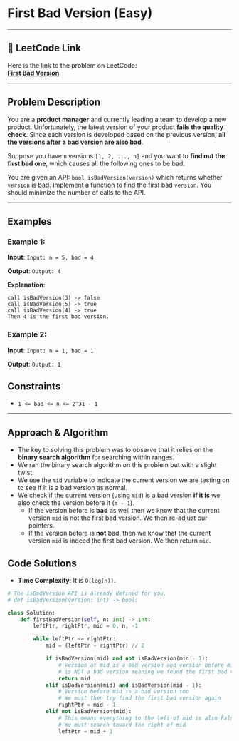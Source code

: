 # First Bad Version (Easy)

---

## 🔗 LeetCode Link

Here is the link to the problem on LeetCode:  
[**First Bad Version**](https://leetcode.com/problems/first-bad-version/)

---

## Problem Description

You are a **product manager** and currently leading a team to develop a new product. Unfortunately, the latest version of your product **fails the quality check**. Since each version is developed based on the previous version, **all the versions after a bad version are also bad**.

Suppose you have `n` versions `[1, 2, ..., n]` and you want to **find out the first bad one**, which causes all the following ones to be bad.

You are given an API: `bool isBadVersion(version)` which returns whether `version` is bad. Implement a function to find the first bad `version`. You should minimize the number of calls to the API.

---

## Examples

### Example 1:

**Input**:
`Input: n = 5, bad = 4`

**Output**:
`Output: 4`

**Explanation**:

```
call isBadVersion(3) -> false
call isBadVersion(5) -> true
call isBadVersion(4) -> true
Then 4 is the first bad version.
```

### Example 2:

**Input**:
`Input: n = 1, bad = 1`

**Output**:
`Output: 1`

## Constraints

- `1 <= bad <= n <= 2^31 - 1`

---

## Approach & Algorithm

- The key to solving this problem was to observe that it relies on the **binary search algorithm** for searching within ranges.
- We ran the binary search algorithm on this problem but with a slight twist.
- We use the `mid` variable to indicate the current version we are testing on to see if it is a bad version as normal.
- We check if the current version (using `mid`) is a bad version **if it is** we also check the version before it (`m - 1`).
  - If the version before is **bad** as well then we know that the current version `mid` is not the first bad version. We then re-adjust our pointers.
  - If the version before is **not** bad, then we know that the current version `mid` is indeed the first bad version. We then return `mid`.

## Code Solutions

- **Time Complexity**: It is `O(log(n))`.

```python
# The isBadVersion API is already defined for you.
# def isBadVersion(version: int) -> bool:

class Solution:
    def firstBadVersion(self, n: int) -> int:
        leftPtr, rightPtr, mid = 0, n, -1

        while leftPtr <= rightPtr:
            mid = (leftPtr + rightPtr) // 2

            if isBadVersion(mid) and not isBadVersion(mid - 1):
                # Version at mid is a bad version and version before mid
                # is NOT a bad version meaning we found the first bad version
                return mid
            elif isBadVersion(mid) and isBadVersion(mid - 1):
                # Version before mid is a bad version too
                # We must then try find the first bad version again
                rightPtr = mid - 1
            elif not isBadVersion(mid):
                # This means everything to the left of mid is also False
                # We must search toward the right of mid
                leftPtr = mid + 1
```
